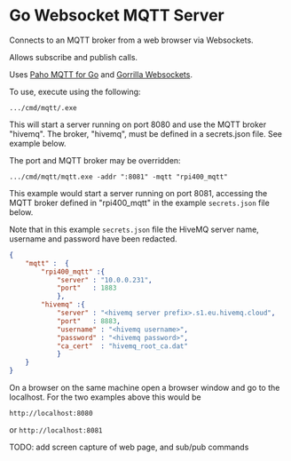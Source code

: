 # Go Websocket MQTT Server

Connects to an MQTT broker from a web browser via Websockets.

Allows subscribe and publish calls.

Uses [Paho MQTT for Go](github.com/eclipse/paho.mqtt.golang) and [Gorrilla Websockets](github.com/gorilla/websocket).

To use, execute using the following:

```.../cmd/mqtt/.exe```

This will start a server running on port 8080 and use the MQTT broker "hivemq". The broker, "hivemq", must be defined in a secrets.json file. See example below. 

The port and MQTT broker may be overridden:

```.../cmd/mqtt/mqtt.exe -addr ":8081" -mqtt "rpi400_mqtt"```

This example would start a server running on port 8081, accessing the MQTT broker defined in "rpi400_mqtt" in the example `secrets.json` file below.

Note that in this example `secrets.json` file the HiveMQ server name, username and password have been redacted.

```json
{
    "mqtt" :  {
        "rpi400_mqtt" :{
            "server" : "10.0.0.231",
            "port"   : 1883
            },    
        "hivemq" :{
            "server" : "<hivemq server prefix>.s1.eu.hivemq.cloud",
            "port"   : 8883,
            "username" : "<hivemq username>",
            "password" : "<hivemq password>",
            "ca_cert"  : "hivemq_root_ca.dat"
            }
    }
}
```

On a browser on the same machine open a browser window and go to the localhost. For the two examples above this would be 

 ```http://localhost:8080``` 

or
```http://localhost:8081```


TODO: add screen capture of web page, and sub/pub commands